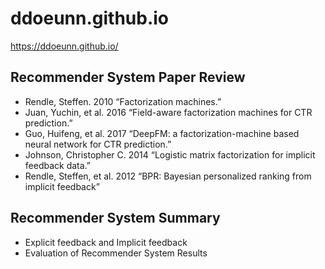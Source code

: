 # ddoeunn.github.io


https://ddoeunn.github.io/

## Recommender System Paper Review
* Rendle, Steffen. 2010 “Factorization machines.”
* Juan, Yuchin, et al. 2016 “Field-aware factorization machines for CTR prediction.”
* Guo, Huifeng, et al. 2017 “DeepFM: a factorization-machine based neural network for CTR prediction.”
* Johnson, Christopher C. 2014 “Logistic matrix factorization for implicit feedback data.”
* Rendle, Steffen, et al. 2012 “BPR: Bayesian personalized ranking from implicit feedback”


## Recommender System Summary
* Explicit feedback and Implicit feedback
* Evaluation of Recommender System Results
